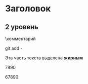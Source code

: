 # Заголовок

## 2 уровень

\\комментарий

 git add -

 Эта часть текста выделена **жирным**



 
 7890

 67890